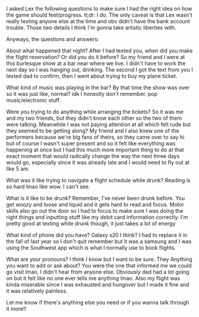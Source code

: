 I asked Lex the following questions to make sure I had the right idea on how the game should feel/progress. tl;dr: I do. The only caveat is that Lex wasn't really texting anyone else at the time and obv didn't have the bank account trouble. Those two details I think I'm gonna take artistic liberties with.

Anyways, the questions and answers:

About what happened that night? After I had texted you, when did you make the flight reservation? Or did you do it before?
So my friend and I were at this burlesque show at a bar near where we live. I didn't have to work the next day so I was hanging out, drinking. The second I got the text from you I texted dad to confirm, then I went about trying to buy my plane ticket.

What kind of music was playing in the bar?
By that time the show was over so it was just like, normal? idk I honestly don't remember. pop music/electronic stuff.

Were you trying to do anything while arranging the tickets?
So it was me and my two friends, but they didn't know each other so the two of them were talking. Meanwhile I was not paying attention at all which felt rude but they seemed to be getting along? My friend and I also knew one of the performers because we're big fans of theirs, so they came over to say hi but of course I wasn't super present and so it felt like everything was happening at once but I had this much more important thing to do at that exact moment that would radically change the way the next three days would go, especially since it was already late and I would need to fly out at like 5 am.

What was it like trying to navigate a flight schedule while drunk?
Reading is so hard lmao like wow. I can't see.

What is it like to be drunk? Remember, I've never been drunk before.
You get woozy and loose and liquid and it gets hard to read and focus. Motor skills also go out the door so I had to focus to make sure I was doing the right things and inputting stuff like my debit card information correctly. I'm pretty good at texting while drunk though, it just takes a lot of energy

What kind of phone did you have?
Galaxy s20 I think? I had to replace it in the fall of last year so I don't quit remember but it was a samsung and I was using the Southwest app which is what I normally use to book flights.

What are your pronouns? I think I know but I want to be sure.
They
Anything you want to add or ask about?
You were the one that informed me we could go visit lmao, I didn't hear from anyone else. Obviously dad had a lot going on but it felt like no one ever tells me anything lmao. Also my flight was kinda miserable since I was exhausted and hungover but I made it fine and it was relatively painless.

Let me know if there's anything else you need or if you wanna talk through it more!!